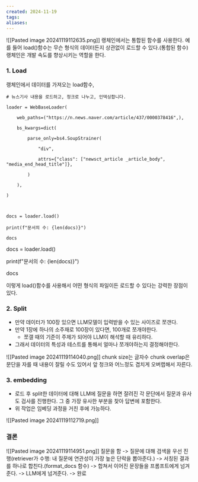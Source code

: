 ```yaml
---
created: 2024-11-19
tags: 
aliases:
---
```

![[Pasted image 20241119112635.png]]
랭체인에서는 통합된 함수를 사용한다.
	예를 들어 load()함수는 무슨 형식의 데이터든지 상관없이 로드할 수 있다.(통합된 함수)
랭체인은 개발 속도를 향상시키는 역할을 한다.

### 1. Load 
랭체인에서 데이터를 가져오는 load함수,
```
# 뉴스기사 내용을 로드하고, 청크로 나누고, 인덱싱합니다.

loader = WebBaseLoader(

    web_paths=("https://n.news.naver.com/article/437/0000378416",),

    bs_kwargs=dict(

        parse_only=bs4.SoupStrainer(

            "div",

            attrs={"class": ["newsct_article _article_body", "media_end_head_title"]},

        )

    ),

)

  

docs = loader.load()

print(f"문서의 수: {len(docs)}")

docs
```

docs = loader.load()

print(f"문서의 수: {len(docs)}")

docs

이렇게 load()함수를 사용해서 어떤 형식의 파일이든 로드할 수 있다는 강력한 장점이 있다.


### 2. Split
- 만약 데이터가 100장 있으면 LLM모델이 입력받을 수 있는 사이즈로 쪼갠다.
- 만약 1장에 하나의 소주재로 100장이 있다면, 100개로 쪼개야한다.
	- 쪼갤 때의 기준이 주제가 되어야 LLM이 해석할 때 유리하다.
- 그래서 데이터의 특성과 테스트를 통해서 얼마나 쪼개야하는지 결정해야한다.

![[Pasted image 20241119114040.png]]
chunk size는 글자수
chunk overlap은 문단을 자를 때 내용이 잘릴 수도 있어서 앞 청크와 어느정도 겹치게 오버랩해서 자른다.

### 3. embedding
- 로드 후 split한 데이터에 대해 LLM에 질문을 하면 잘려진 각 문단에서 질문과 유사도 검사를 진행한다. 그 중 가장 유사한 부분을 찾아 답변에 포함한다.
- 위 작업은 임베딩 과정을 거친 후에 가능하다.

![[Pasted image 20241119112719.png]]

### 결론
![[Pasted image 20241119114951.png]]
질문을 함 -> 질문에 대해 검색을 우선 진행(retriever가 수행: 내 질문에 연관성이 가장 높은 단락을 뽑아준다.) -> 서칭된 결과를 하나로 합친다.(format_docs 함수) -> 합쳐서 이어진 문장들을 프롬프트에게 넘겨준다. -> LLM에게 넘겨준다. -> 완료